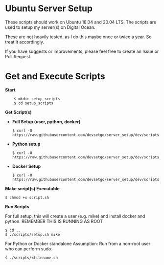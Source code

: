 # Ubuntu Server Setup
These scripts should work on Ubuntu 18.04 and 20.04 LTS. The scripts are used to setup my server(s) on Digital Ocean.

These are not heavily tested, as I do this maybe once or twice a year. So treat it accordingly.

If you have suggests or improvements, please feel free to create an Issue or Pull Request.

# Get and Execute Scripts

**Start**
```console
    $ mkdir setup_scripts
    $ cd setup_scripts
```
**Get Script(s)**

- **Full Setup (user, python, docker)**
    ```console
    $ curl -O https://raw.githubusercontent.com/devsetgo/server_setup/dev/scripts/setup_.sh
    ```
- **Python setup**
    ```console
    $ curl -O https://raw.githubusercontent.com/devsetgo/server_setup/dev/scripts/setup_.sh
    ```
- **Docker Setup**
    ```console
    $ curl -O https://raw.githubusercontent.com/devsetgo/server_setup/dev/scripts/setup_.sh
    ```

**Make script(s) Executable**

```console
$ chmod +x script.sh
```

**Run Scripts**

For full setup, this will create a user (e.g. mike) and install docker and python.
REMEMBER THIS IS RUNNING AS ROOT
```console
$ cd ..
$ ./scripts/setup.sh mike
```

For Python or Docker standalone
Assumption: Run from a non-root user who can perform sudo.
```console
$ ./scripts/<filenam>.sh
```
